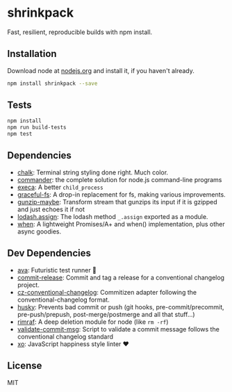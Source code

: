 # shrinkpack 

Fast, resilient, reproducible builds with npm install.

## Installation

Download node at [nodejs.org](http://nodejs.org) and install it, if you haven't already.

```sh
npm install shrinkpack --save
```


## Tests

```sh
npm install
npm run build-tests
npm test
```

## Dependencies

- [chalk](https://github.com/chalk/chalk): Terminal string styling done right. Much color.
- [commander](https://github.com/tj/commander.js): the complete solution for node.js command-line programs
- [execa](https://github.com/sindresorhus/execa): A better `child_process`
- [graceful-fs](https://github.com/isaacs/node-graceful-fs): A drop-in replacement for fs, making various improvements.
- [gunzip-maybe](https://github.com/mafintosh/gunzip-maybe): Transform stream that gunzips its input if it is gzipped and just echoes it if not
- [lodash.assign](https://github.com/lodash/lodash): The lodash method `_.assign` exported as a module.
- [when](https://github.com/cujojs/when): A lightweight Promises/A+ and when() implementation, plus other async goodies.

## Dev Dependencies

- [ava](https://github.com/avajs/ava): Futuristic test runner 🚀
- [commit-release](https://github.com/JamieMason/commit-release): Commit and tag a release for a conventional changelog project.
- [cz-conventional-changelog](https://github.com/commitizen/cz-conventional-changelog): Commitizen adapter following the conventional-changelog format.
- [husky](https://github.com/typicode/husky): Prevents bad commit or push (git hooks, pre-commit/precommit, pre-push/prepush, post-merge/postmerge and all that stuff...)
- [rimraf](https://github.com/isaacs/rimraf): A deep deletion module for node (like `rm -rf`)
- [validate-commit-msg](https://github.com/kentcdodds/validate-commit-msg): Script to validate a commit message follows the conventional changelog standard
- [xo](https://github.com/sindresorhus/xo): JavaScript happiness style linter ❤️


## License

MIT


